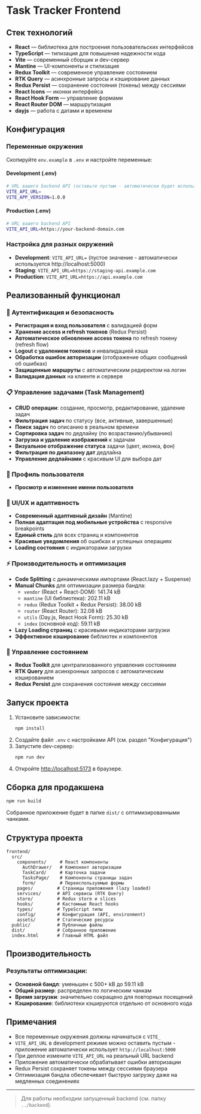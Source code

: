 # Task Tracker Frontend

## Стек технологий

- **React** — библиотека для построения пользовательских интерфейсов
- **TypeScript** — типизация для повышения надежности кода
- **Vite** — современный сборщик и dev-сервер
- **Mantine** — UI-компоненты и стилизация
- **Redux Toolkit** — современное управление состоянием
- **RTK Query** — асинхронные запросы и кэширование данных
- **Redux Persist** — сохранение состояния (токены) между сессиями
- **React Icons** — иконки интерфейса
- **React Hook Form** — управление формами
- **React Router DOM** — маршрутизация
- **dayjs** — работа с датами и временем

## Конфигурация

### Переменные окружения

Скопируйте `env.example` в `.env` и настройте переменные:

#### Development (.env)

```bash
# URL вашего backend API (оставьте пустым - автоматически будет использоваться http://localhost:5000)
VITE_API_URL=
VITE_APP_VERSION=1.0.0
```

#### Production (.env)

```bash
# URL вашего backend API
VITE_API_URL=https://your-backend-domain.com
```

### Настройка для разных окружений

- **Development**: `VITE_API_URL=` (пустое значение - автоматически используется http://localhost:5000)
- **Staging**: `VITE_API_URL=https://staging-api.example.com`
- **Production**: `VITE_API_URL=https://api.example.com`

## Реализованный функционал

### 🔐 Аутентификация и безопасность

- **Регистрация и вход пользователя** с валидацией форм
- **Хранение access и refresh токенов** (Redux Persist)
- **Автоматическое обновление access токена** по refresh токену (refresh flow)
- **Logout с удалением токенов** и инвалидацией кэша
- **Обработка ошибок авторизации** (отображение общих сообщений об ошибках)
- **Защищенные маршруты** с автоматическим редиректом на логин
- **Валидация данных** на клиенте и сервере

### 📋 Управление задачами (Task Management)

- **CRUD операции**: создание, просмотр, редактирование, удаление задач
- **Фильтрация задач** по статусу (все, активные, завершенные)
- **Поиск задач** по описанию в реальном времени
- **Сортировка задач** по дедлайну (по возрастанию/убыванию)
- **Загрузка и удаление изображений** к задачам
- **Визуальное отображение статуса** задачи (цвет, иконка, фон)
- **Фильтрация по диапазону дат** дедлайна
- **Управление дедлайнами** с красивым UI для выбора дат

### 👤 Профиль пользователя

- **Просмотр и изменение имени пользователя**

### 🎨 UI/UX и адаптивность

- **Современный адаптивный дизайн** (Mantine)
- **Полная адаптация под мобильные устройства** с responsive breakpoints
- **Единый стиль** для всех страниц и компонентов
- **Красивые уведомления** об ошибках и успешных операциях
- **Loading состояния** с индикаторами загрузки

### ⚡ Производительность и оптимизация

- **Code Splitting** с динамическими импортами (React.lazy + Suspense)
- **Manual Chunks** для оптимизации размера бандла:
  - `vendor` (React + React-DOM): 141.74 kB
  - `mantine` (UI библиотека): 202.11 kB
  - `redux` (Redux Toolkit + Redux Persist): 38.00 kB
  - `router` (React Router): 32.08 kB
  - `utils` (Day.js, React Hook Form): 25.30 kB
  - `index` (основной код): 59.11 kB
- **Lazy Loading страниц** с красивыми индикаторами загрузки
- **Эффективное кэширование** библиотек и компонентов

### 🔄 Управление состоянием

- **Redux Toolkit** для централизованного управления состоянием
- **RTK Query** для асинхронных запросов с автоматическим кэшированием
- **Redux Persist** для сохранения состояния между сессиями

## Запуск проекта

1. Установите зависимости:
   ```bash
   npm install
   ```
2. Создайте файл `.env` с настройками API (см. раздел "Конфигурация")
3. Запустите dev-сервер:
   ```bash
   npm run dev
   ```
4. Откройте [http://localhost:5173](http://localhost:5173) в браузере.

## Сборка для продакшена

```bash
npm run build
```

Собранное приложение будет в папке `dist/` с оптимизированными чанками.

## Структура проекта

```
frontend/
  src/
    components/     # React компоненты
      AuthDrawer/   # Компонент авторизации
      TaskCard/     # Карточка задачи
      TasksPage/    # Компоненты страницы задач
      form/         # Переиспользуемые формы
    pages/         # Страницы приложения (lazy loaded)
    services/      # API сервисы (RTK Query)
    store/         # Redux store и slices
    hooks/         # Кастомные React hooks
    types/         # TypeScript типы
    config/        # Конфигурация (API, environment)
    assets/        # Статические ресурсы
  public/          # Публичные файлы
  dist/            # Собранное приложение
  index.html       # Главный HTML файл
```

## Производительность

### Результаты оптимизации:

- **Основной бандл**: уменьшен с 500+ kB до 59.11 kB
- **Общий размер**: распределен по логическим чанкам
- **Время загрузки**: значительно сокращено для повторных посещений
- **Кэширование**: библиотеки кэшируются отдельно от основного кода

## Примечания

- Все переменные окружения должны начинаться с `VITE_`
- `VITE_API_URL` в development режиме можно оставить пустым - приложение автоматически использует `http://localhost:5000`
- При деплое измените `VITE_API_URL` на реальный URL backend
- Приложение автоматически обрабатывает ошибки авторизации
- Redux Persist сохраняет токены между сессиями браузера
- Оптимизация бандла обеспечивает быструю загрузку даже на медленных соединениях

---

> Для работы необходим запущенный backend (см. папку `../backend`).
